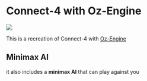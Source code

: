 # Connect-4 with Oz-Engine #

![](https://thumbs.gfycat.com/ScientificTatteredCardinal-size_restricted.gif)

This is a recreation of Connect-4 with [Oz-Engine]()


## Minimax AI

it also includes a **minimax AI** that can play against you

